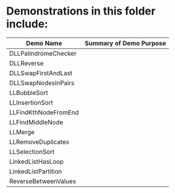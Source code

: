 # Demonstrations in this folder include:
  
| Demo Name | Summary of Demo Purpose |  
| ---------- | ---------- |  
| DLLPalindromeChecker | |  
| DLLReverse | |  
| DLLSwapFirstAndLast | |  
| DLLSwapNodesInPairs | |  
| LLBubbleSort | |  
| LLInsertionSort | |  
| LLFindKthNodeFromEnd | |  
| LLFindMiddleNode | |  
| LLMerge | |  
| LLRemoveDuplicates | |  
| LLSelectionSort | |  
| LinkedListHasLoop | |  
| LinkedListPartition | |  
| ReverseBetweenValues | |  
